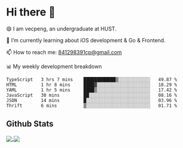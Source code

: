 
# Hi there 👋
😄 I am vecpeng, an undergraduate at HUST.

🌱 I’m currently learning about iOS development & Go & Frontend.

📫 How to reach me: 841298391cp@gmail.com

📊 My weekly development breakdown
<!--START_SECTION:waka-->

```text
TypeScript   3 hrs 7 mins    ████████████▒░░░░░░░░░░░░   49.87 %
HTML         1 hr 8 mins     ████▓░░░░░░░░░░░░░░░░░░░░   18.29 %
YAML         1 hr 5 mins     ████▒░░░░░░░░░░░░░░░░░░░░   17.42 %
JavaScript   30 mins         ██░░░░░░░░░░░░░░░░░░░░░░░   08.16 %
JSON         14 mins         █░░░░░░░░░░░░░░░░░░░░░░░░   03.96 %
Thrift       6 mins          ▒░░░░░░░░░░░░░░░░░░░░░░░░   01.71 %
```

<!--END_SECTION:waka-->

## Github Stats
<a href="https://github.com/anuraghazra/github-readme-stats">
  <img align="center" src="https://github-readme-stats.vercel.app/api?username=vecpeng&count_private=true&hide=stars" />
</a>
<a href="https://github.com/anuraghazra/convoychat">
  <img align="center" src="https://github-readme-stats.vercel.app/api/top-langs/?username=vecpeng&layout=compact" />
</a>
